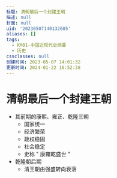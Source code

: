 ```yaml
---
标题: 清朝最后一个封建王朝
描述: null
封面: null
uid: '20230507140132605'
aliases: []
tags:
  - KM01-中国近现代史纲要
  - 历史
cssclasses: null
创建时间: 2023-05-07 14:01:32
更新时间: 2024-01-22 16:52:38
---
```


# 清朝最后一个封建王朝

- 其前期的康熙、雍正、乾隆三朝
  - 国家统一
  - 经济繁荣
  - 政权稳固
  - 社会稳定
  - 史称 " 康雍乾盛世 "
- 乾隆朝后期
  - 清王朝由强盛转向衰落
